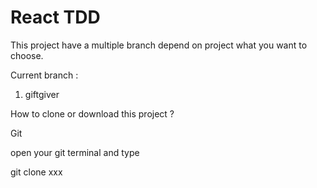 # React TDD #

This project have a multiple branch depend
on project what you want to choose.

Current branch :

1. giftgiver

How to clone or download this project ?

Git

open your git terminal and type

git clone xxx